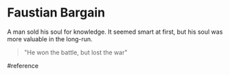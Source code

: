 # Faustian Bargain
A man sold his soul for knowledge. It seemed smart at first, but his soul was more valuable in the long-run.
> "He won the battle, but lost the war"

#reference
